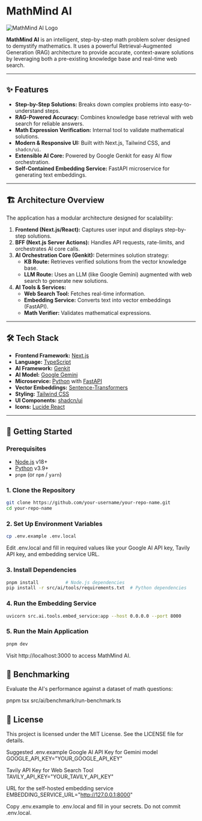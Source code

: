 # MathMind AI

![MathMind AI Logo](https://raw.githubusercontent.com/your-username/your-repo/main/public/logo.svg) <!-- Replace with your actual logo path if you have one -->

**MathMind AI** is an intelligent, step-by-step math problem solver designed to demystify mathematics. It uses a powerful Retrieval-Augmented Generation (RAG) architecture to provide accurate, context-aware solutions by leveraging both a pre-existing knowledge base and real-time web search.

---

## ✨ Features

- **Step-by-Step Solutions:** Breaks down complex problems into easy-to-understand steps.
- **RAG-Powered Accuracy:** Combines knowledge base retrieval with web search for reliable answers.
- **Math Expression Verification:** Internal tool to validate mathematical solutions.
- **Modern & Responsive UI:** Built with Next.js, Tailwind CSS, and `shadcn/ui`.
- **Extensible AI Core:** Powered by Google Genkit for easy AI flow orchestration.
- **Self-Contained Embedding Service:** FastAPI microservice for generating text embeddings.

---

## 🏗️ Architecture Overview

The application has a modular architecture designed for scalability:

1. **Frontend (Next.js/React):** Captures user input and displays step-by-step solutions.
2. **BFF (Next.js Server Actions):** Handles API requests, rate-limits, and orchestrates AI core calls.
3. **AI Orchestration Core (Genkit):** Determines solution strategy:
    - **KB Route:** Retrieves verified solutions from the vector knowledge base.
    - **LLM Route:** Uses an LLM (like Google Gemini) augmented with web search to generate new solutions.
4. **AI Tools & Services:**
    - **Web Search Tool:** Fetches real-time information.
    - **Embedding Service:** Converts text into vector embeddings (FastAPI).
    - **Math Verifier:** Validates mathematical expressions.

---

## 🛠️ Tech Stack

- **Frontend Framework:** [Next.js](https://nextjs.org/)
- **Language:** [TypeScript](https://www.typescriptlang.org/)
- **AI Framework:** [Genkit](https://firebase.google.com/docs/genkit)
- **AI Model:** [Google Gemini](https://ai.google.dev/)
- **Microservice:** [Python](https://www.python.org/) with [FastAPI](https://fastapi.tiangolo.com/)
- **Vector Embeddings:** [Sentence-Transformers](https://www.sbert.net/)
- **Styling:** [Tailwind CSS](https://tailwindcss.com/)
- **UI Components:** [shadcn/ui](https://ui.shadcn.com/)
- **Icons:** [Lucide React](https://lucide.dev/)

---

## 🚀 Getting Started

### Prerequisites

- [Node.js](https://nodejs.org/en) v18+
- [Python](https://www.python.org/downloads/) v3.9+
- `pnpm` (or `npm` / `yarn`)

### 1. Clone the Repository

```bash
git clone https://github.com/your-username/your-repo-name.git
cd your-repo-name
 ```

### 2. Set Up Environment Variables

```bash
cp .env.example .env.local
```

Edit .env.local and fill in required values like your Google AI API key, Tavily API key, and embedding service URL.

 ### 3. Install Dependencies

 ``` bash
pnpm install          # Node.js dependencies
pip install -r src/ai/tools/requirements.txt  # Python dependencies
 ```

### 4. Run the Embedding Service

 ``` bash
uvicorn src.ai.tools.embed_service:app --host 0.0.0.0 --port 8000
 ```

### 5. Run the Main Application

 ``` bash
pnpm dev
 ```

Visit http://localhost:3000
 to access MathMind AI.

## 🔬 Benchmarking

Evaluate the AI's performance against a dataset of math questions:

pnpm tsx src/ai/benchmark/run-benchmark.ts

## 📄 License

This project is licensed under the MIT License. See the LICENSE
 file for details.

Suggested .env.example
Google AI API Key for Gemini model
GOOGLE_API_KEY="YOUR_GOOGLE_API_KEY"

Tavily API Key for Web Search Tool
TAVILY_API_KEY="YOUR_TAVILY_API_KEY"

URL for the self-hosted embedding service
EMBEDDING_SERVICE_URL="http://127.0.0.1:8000"


Copy .env.example to .env.local and fill in your secrets. Do not commit .env.local.

